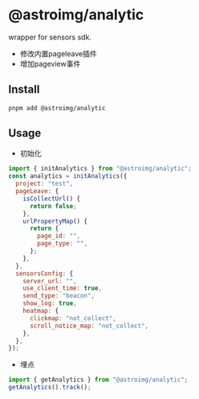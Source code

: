 # @astroimg/analytic

wrapper for sensors sdk.

- 修改内置pageleave插件
- 增加pageview事件

## Install

```bash
pnpm add @astroimg/analytic
```

## Usage

- 初始化

```js
import { initAnalytics } from "@astroimg/analytic";
const analytics = initAnalytics({
  project: "test",
  pageLeave: {
    isCollectUrl() {
      return false;
    },
    urlPropertyMap() {
      return {
        page_id: "",
        page_type: "",
      };
    },
  },
  sensorsConfig: {
    server_url: "",
    use_client_time: true,
    send_type: "beacon",
    show_log: true,
    heatmap: {
      clickmap: "not_collect",
      scroll_notice_map: "not_collect",
    },
  },
});
```

- 埋点

```js
import { getAnalytics } from "@astroimg/analytic";
getAnalytics().track();
```

